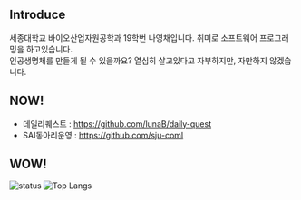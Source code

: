 ## Introduce
세종대학교 바이오산업자원공학과 19학번 나영채입니다. 취미로 소프트웨어 프로그래밍을 하고있습니다.  
인공생명체를 만들게 될 수 있을까요? 열심히 살고있다고 자부하지만, 자만하지 않겠습니다.
## NOW!
- 데일리퀘스트 : https://github.com/lunaB/daily-quest
- SAI동아리운영 : https://github.com/sju-coml
## WOW!
![status](https://github-readme-stats.vercel.app/api?username=lunab&show_icons=true&hide_border=true)
![Top Langs](https://github-readme-stats.vercel.app/api/top-langs/?username=lunab&layout=compact&count_private=true)


<!--
![status](https://github-readme-stats.vercel.app/api?username=lunab&show_icons=true&hide_border=true)


**lunaB/lunaB** is a ✨ _special_ ✨ repository because its `README.md` (this file) appears on your GitHub profile.

Here are some ideas to get you started:

- 🔭 I’m currently working on ...
- 🌱 I’m currently learning ...
- 👯 I’m looking to collaborate on ...
- 🤔 I’m looking for help with ...
- 💬 Ask me about ...
- 📫 How to reach me: ...
- 😄 Pronouns: ...
- ⚡ Fun fact: ...
-->
